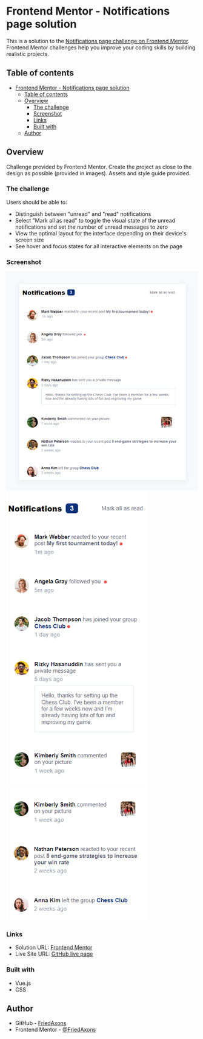 # Frontend Mentor - Notifications page solution

This is a solution to the [Notifications page challenge on Frontend Mentor](https://www.frontendmentor.io/challenges/notifications-page-DqK5QAmKbC). Frontend Mentor challenges help you improve your coding skills by building realistic projects.

## Table of contents

- [Frontend Mentor - Notifications page solution](#frontend-mentor---notifications-page-solution)
  - [Table of contents](#table-of-contents)
  - [Overview](#overview)
    - [The challenge](#the-challenge)
    - [Screenshot](#screenshot)
    - [Links](#links)
    - [Built with](#built-with)
  - [Author](#author)

## Overview

Challenge provided by Frontend Mentor. Create the project as close to the design as possible (provided in images). Assets and style guide provided.

### The challenge

Users should be able to:

- Distinguish between "unread" and "read" notifications
- Select "Mark all as read" to toggle the visual state of the unread notifications and set the number of unread messages to zero
- View the optimal layout for the interface depending on their device's screen size
- See hover and focus states for all interactive elements on the page

### Screenshot

![Desktop Version Image](public/completed_screenshots/desktop_version.png)
![Mobile Version Image](public/completed_screenshots/mobile_version_1.png)
![Mobile Version Image](public/completed_screenshots/mobile_version_2.png)

### Links

- Solution URL: [Frontend Mentor](https://your-solution-url.com)
- Live Site URL: [GitHub live page](https://friedaxons.github.io/notifications-page/)

### Built with

- Vue.js
- CSS

## Author

- GitHub - [FriedAxons](https://github.com/FriedAxons)
- Frontend Mentor - [@FriedAxons](https://www.frontendmentor.io/profile/FriedAxons)

